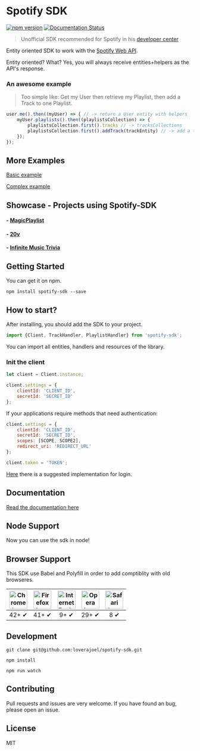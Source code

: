 # Spotify SDK

[![npm version](https://badge.fury.io/js/spotify-sdk.svg)](http://badge.fury.io/js/spotify-sdk)  [![Documentation Status](https://doc.esdoc.org/github.com/loverajoel/spotify-sdk/badge.svg)](https://doc.esdoc.org/github.com/loverajoel/spotify-sdk/)

> Unofficial SDK recommended for Spotify in his [developer center](https://developer.spotify.com/web-api/code-examples/)

Entity oriented SDK to work with the [Spotify Web API](https://developer.spotify.com/web-api/).

Entity oriented? What? Yes, you will always receive entities+helpers as the API's response.

### An awesome example

> Too simple like: Get my User then retrieve my Playlist, then add a Track to one Playlist.

```javascript
user.me().then((myUser) => { // -> return a User entity with helpers
    myUser.playlists().then((playlistsCollection) => {
        playlistsCollection.first().tracks // -> tracksCollections
        playlistsCollection.first().addTrack(trackEntity) // -> add a track to the playlist
    });
});
```

## More Examples

[Basic example](https://github.com/loverajoel/spotify-sdk/blob/master/examples/basic.js)

[Complex example](https://github.com/loverajoel/spotify-sdk/blob/master/examples/oauth.js)

## Showcase - Projects using Spotify-SDK

#### - [MagicPlaylist](http://magicplaylist.co/)

#### - [20v](http://20v.co/)

#### - [Infinite Music Trivia](https://imt.rocks/)

## Getting Started

You can get it on npm.

`npm install spotify-sdk --save`


## How to start?

After installing, you should add the SDK to your project.

```javascript
import {Client, TrackHandler, PlaylistHandler} from 'spotify-sdk';
```

You can import all entities, handlers and resources of the library.

### Init the client

```javascript
let client = Client.instance;

client.settings = {
    clientId: 'CLIENT_ID',
    secretId: 'SECRET_ID'
};
```

If your applications require methods that need authentication:

```javascript
client.settings = {
    clientId: 'CLIENT_ID',
    secretId: 'SECRET_ID',
    scopes: [SCOPE, SCOPE2],
    redirect_uri: 'REDIRECT_URL'
};

client.token = 'TOKEN';
```
[Here](examples/oauth.js) there is a suggested implementation for login.

## Documentation

[Read the documentation here](https://doc.esdoc.org/github.com/loverajoel/spotify-sdk/)

## Node Support
Now you can use the sdk in node!

## Browser Support

This SDK use Babel and Polyfill in order to add comptiblity with old browseres.

| <img src="http://vignette2.wikia.nocookie.net/inciclopedia/images/4/45/Google_Chrome_Logo.png/revision/20111125001822" width="48px" height="48px" alt="Chrome logo"> | <img src="http://people.mozilla.org/~faaborg/files/shiretoko/firefoxIcon/firefox-512.png" width="48px" height="48px" alt="Firefox logo"> | <img src="http://vignette1.wikia.nocookie.net/fallout/images/a/a0/Internet_Explorer_9_logo.png/revision/latest?cb=20110908011258&path-prefix=es" width="48px" height="48px" alt="Internet Explorer logo"> | <img src="https://upload.wikimedia.org/wikipedia/commons/5/53/Opera_O.png" width="48px" height="48px" alt="Opera logo"> | <img src="http://icons.iconarchive.com/icons/hamzasaleem/stock-style-2/512/Safari-icon.png" width="48px" height="48px" alt="Safari logo"> |
|:---:|:---:|:---:|:---:|:---:|
| 42+ ✔ | 41+ ✔ | 9+ ✔ | 29+ ✔ | 8 ✔ |


## Development

`git clone git@github.com:loverajoel/spotify-sdk.git`

`npm install`

`npm run watch`

## Contributing

Pull requests and issues are very welcome.
If you have found an bug, please open an issue.

## License

MIT
